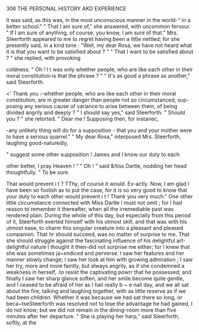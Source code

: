 306           THE PERSONAL HISTORY AKD EXPERIENCE

it was said, as this was, in the most unconscious manner in the world-" in
a better school."
    " That I am sure of," she answered, with uncommon fervour. " If I
am sure of anything, of course, you know, I am sure of that."
    Mrs. Steerforth appeared to me to regret having been a little nettled;
for she presently said, in a kind tone :
   "Well, my dear Rosa, we have not heard what it is that you want to
be satisfied about ? "
    " That I want to be satisfied about ? " she replied, with provoking

coldness. " Oh ! I t was only whether people, who are like each other in
their moral constitutioii-is that the phrase ? "
    " It's as good a phrase as another," said Steerforth.

   &lt;' Thank you :-whether people, who are like each other in their moral
constitution, are in greater danger than people not so circumstanced, sup-
posing any serious cause of variance to arise between them, of being
divided angrily and deeply ? "
      I should say yes," said Steerforth.
    " Should you ? " she retorted. " Dear me ! Supposing then, for instanec,

-any       unlikely thing will do for a supposition - that you and your
mother were to have a serious quarrel."
    " My dear Rosa," interposed Mrs. Steerforth, laughing good-naturedly,

" suggest some other supposition ! James and I know our duty to each

other better, I pray Heaven ! "
    " Oh ! " said &!tiss Dartle, nodding her head thoughtfully. " To be sure.

 That would prevent i t ? TThy, of course it would. Ex-actly. Now, I am
 glad I have been so foolish as to put the case, for it is so very good to
 know that your duty to each other would prevent i t ! Thank you very
 much."
    One other little circumstance connected with Miss Dartle I must not
 omit ; for I had reason to remember it thereafter, when all the irremediable
 past was rendered plain. During the whole of this day, but especially
 from this period of it, Steerforth exerted himself with his utmost skill,
 and that was with his utmost ease, to charm this singular creature into a
 pleasant and pleased companion. That hr should succeed, was no matter
 of surprise to me. That she should struggle against the fascinating
 influence of his delightful art-delightful nature I thought it then-did
 not surprise me either; for I knew that she was sometimes ja~xndiced
 and perverse. I saw her features and her manner slowly change; I saw
 her look at him with growing admiration ; I saw her try, more and more
 faintly, but always angrily, as if she condemned a weakness in herself,
 .to resist the captivating powrr that he possessed; and finally I saw her
 sharp glance soften, and her smile become quite gentle, and I ceased to be
 afraid of her as I hail really b ~ e nall day, and we all sat about the fire,
 talking and laughing together, with as little reserve as if we had been
 children.
     Whether it was because we had sat there so long, or beca~tseSteerforth
 was resolved not to lose the advantage he had gained, I do not know;
 but we did not remain in the dining-room more than five minutes after
 her departure. " She is playing her harp," said Steerforth, softly, at the
